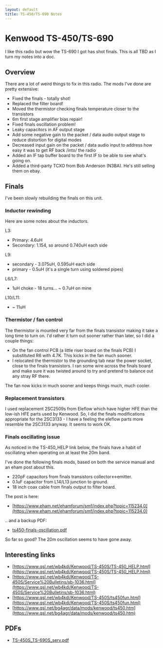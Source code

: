```yaml
---
layout: default
title: TS-450/TS-690 Notes
---
```


# Kenwood TS-450/TS-690

I like this radio but wow the TS-690 I got has shot finals.
This is all TBD as I turn my notes into a doc.

## Overview

There are a lot of weird things to fix in this radio.
The mods I've done are pretty extensive:

 * Fixed the finals - totally shot!
 * Replaced the filter board!
 * Moved the thermistor checking finals temperature closer to the transistors
 * 6m first stage amplifier bias repair!
 * Fixed finals oscillation problem!
 * Leaky capacitors in AF output stage
 * Add some negative gain to the packet / data audio output stage to reduce distortion for digital modes
 * Decreased input gain on the packet / data audio input to address how easy it was to get RF back /into/ the radio
 * Added an IF tap buffer board to the first IF to be able to see what's going on.
 * Added a third-party TCXO from Bob Anderson (N3BA). He's still selling them on ebay.

## Finals

I've been slowly rebuilding the finals on this unit.

### Inductor rewinding

Here are some notes about the inductors.

L3:
 * Primary:  4.6uH
 * Secondary: 1.154, so around 0.740uH each side

L9:
 * secondary - 3.075uH, 0.595uH each side
 * primary - 0.5uH (it's a single turn using soldered pipes)

L6/L7:
 * 1uH choke - 18 turns... ~ 0.7uH on mine

L10/L11:
 * ~ 11uH

### Thermistor / fan control

The thermistor is mounted very far from the finals transistor making it
take a long time to turn on.  I'd rather it turn out sooner rather than
later, so I did a couple things:

 * On the fan control PCB (a little riser board on the finals PCB) I substituted R6 with 4.7K.  This kicks in the fan much sooner.
 * I relocated the thermistor to the grounding tab near the power socket, close to the finals transistors. I ran some wire across the finals board and make sure it was twisted around to try and pretend to balance out any stray RF there.

The fan now kicks in much sooner and keeps things much, much cooler.

### Replacement transistors

I used replacement 2SC2509s from Eleflow which have higher HFE than the low-ish
HFE parts used by Kenwood.  So, I did the finals modifications appropriate
for the 2SC3133 - I have a feeling the eleflow parts more resemble the
2SC3133 anyway.  It seems to work OK.

### Finals oscillating issue

As noticed in the TS-450_HELP link below, the finals have a habit of
oscillating when operating on at least the 20m band.

I've done the following finals mods, based on both the service manual and an
eham post about this.

 * 220pF capacitors from finals transistors collector<->emitter.
 * 0.1uF capacitor from L14/L13 junction to ground.
 * 18 inch coax cable from finals output to filter board.

The post is here:

 * [https://www.eham.net/ehamforum/smf/index.php?topic=115234.0](https://www.eham.net/ehamforum/smf/index.php?topic=115234.0)

.. and a backup PDF:

 * [ts450-finals-oscillation.pdf](ts450-finals-oscillation.pdf)

So far so good? The 20m oscillation seems to have gone away.

## Interesting links

 * [https://www.qsl.net/wb4kdi/Kenwood/TS-450S/TS-450_HELP.html](https://www.qsl.net/wb4kdi/Kenwood/TS-450S/TS-450_HELP.html)
 * [https://www.qsl.net/wb4kdi/Kenwood/TS-450S/Service%20Bulletins/sb-1036.html](https://www.qsl.net/wb4kdi/Kenwood/TS-450S/Service%20Bulletins/sb-1036.html)
 * [https://www.qsl.net/wb4kdi/Kenwood/TS-450S/ts450fun.html](https://www.qsl.net/wb4kdi/Kenwood/TS-450S/ts450fun.html)
 * [https://www.qsl.net/bg4agr/data/mods/kenwood/ts450.htm](https://www.qsl.net/bg4agr/data/mods/kenwood/ts450.htm)

## PDFs

 * [TS-450S_TS-690S_serv.pdf](TS-450S_TS-690S_serv.pdf)
